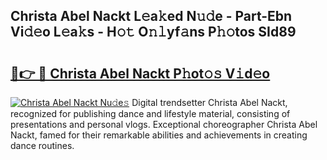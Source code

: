 ## Christa Abel Nackt L𝚎a𝚔ed N𝚞𝚍e - Part-Ebn Vi𝚍𝚎o L𝚎a𝚔s - H𝚘𝚝 O𝚗𝚕yf𝚊ns P𝚑𝚘tos SId89

# <h2><a href="http://kf0zdg1.oniu.top/?m=Christa+Abel+Nackt">🔗👉 🔴 Christa Abel Nackt P𝚑ot𝚘𝚜 V𝚒d𝚎o</a></h2>

[![Christa Abel Nackt Nu𝚍e𝚜](https://i.imgur.com/0qMVB7G.gif)](http://kf0zdg1.oniu.top/?m=Christa+Abel+Nackt)
Digital trendsetter Christa Abel Nackt, recognized for publishing dance and lifestyle material, consisting of presentations and personal vlogs. Exceptional choreographer Christa Abel Nackt, famed for their remarkable abilities and achievements in creating dance routines.  
